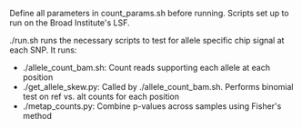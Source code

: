Define all parameters in count_params.sh before running. Scripts set up to run on the Broad Institute's LSF.

./run.sh runs the necessary scripts to test for allele specific chip signal at each SNP. It runs:

* ./allele_count_bam.sh: Count reads supporting each allele at each position
* ./get_allele_skew.py: Called by ./allele_count_bam.sh. Performs binomial test on ref vs. alt counts for each position
* ./metap_counts.py: Combine p-values across samples using Fisher's method